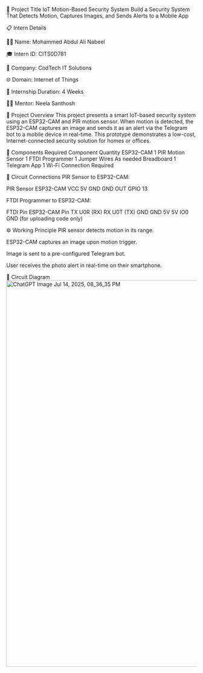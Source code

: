 🚀 Project Title
IoT Motion-Based Security System
Build a Security System That Detects Motion, Captures Images, and Sends Alerts to a Mobile App

📋 Intern Details

👨‍💼 Name: Mohammed Abdul Ali Nabeel

🎓 Intern ID: CITS0D781

🏢 Company: CodTech IT Solutions

🌐 Domain: Internet of Things

📅 Internship Duration: 4 Weeks

🧑‍🏫 Mentor: Neela Santhosh

📌 Project Overview
This project presents a smart IoT-based security system using an ESP32-CAM and PIR motion sensor. When motion is detected, the ESP32-CAM captures an image and sends it as an alert via the Telegram bot to a mobile device in real-time. This prototype demonstrates a low-cost, Internet-connected security solution for homes or offices.

🔧 Components Required
Component     	Quantity
ESP32-CAM	        1
PIR Motion Sensor	1
FTDI Programmer	  1
Jumper Wires	    As needed
Breadboard	      1
Telegram App    	1
Wi-Fi Connection	Required

🧩 Circuit Connections
PIR Sensor to ESP32-CAM:

PIR Sensor	ESP32-CAM
VCC	       5V
GND	       GND
OUT	       GPIO 13

FTDI Programmer to ESP32-CAM:

FTDI Pin	ESP32-CAM Pin
TX	       U0R (RX)
RX	       U0T (TX)
GND	       GND
5V	       5V
IO0	       GND (for uploading code only)

⚙️ Working Principle
PIR sensor detects motion in its range.

ESP32-CAM captures an image upon motion trigger.

Image is sent to a pre-configured Telegram bot.

User receives the photo alert in real-time on their smartphone.


🧩 Circuit Diagram
<img width="1536" height="1024" alt="ChatGPT Image Jul 14, 2025, 08_36_35 PM" src="https://github.com/user-attachments/assets/9a685086-ffe3-4b63-aef6-a7fe26803a51" />
